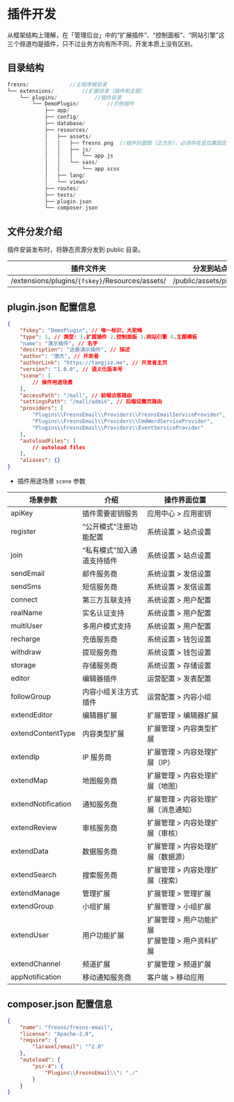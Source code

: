 # 插件开发

从框架结构上理解，在「管理后台」中的“扩展插件”、“控制面板”、“网站引擎”这三个频道均是插件，只不过业务方向有所不同，开发本质上没有区别。

## 目录结构

```php
fresns/             //主程序根目录
└── extensions/         //扩展目录（插件和主题）
    └── plugins/            //插件目录
        └── DemoPlugin/         //示例插件
            ├── app/
            ├── config/
            ├── database/
            ├── resources/
            │   ├── assets/
            │   │   ├── fresns.png  //插件封面图（正方形），必须存在且位置固定
            │   │   ├── js/
            │   │   │   └── app.js
            │   │   └── sass/
            │   │       └── app.scss
            │   ├── lang/
            │   └── views/
            ├── routes/
            ├── tests/
            ├── plugin.json
            └── composer.json
```


## 文件分发介绍

插件安装发布时，将静态资源分发到 public 目录。

| 插件文件夹 | 分发到站点资源目录 |
| --- | --- |
| /extensions/plugins/`{fskey}`/Resources/assets/ | /public/assets/plugins/`{fskey}`/ |

## plugin.json 配置信息

```json
{
    "fskey": "DemoPlugin", // 唯一标识，大驼峰
    "type": 1, // 类型: 1.扩展插件 2.控制面板 3.网站引擎 4.主题模板
    "name": "演示插件", // 名字
    "description": "这是演示插件", // 描述
    "author": "唐杰", // 开发者
    "authorLink": "https://tangjie.me", // 开发者主页
    "version": "1.0.0", // 语义化版本号
    "scene": [
        // 插件用途场景
    ],
    "accessPath": "/mall", // 前端访客路由
    "settingsPath": "/mall/admin", // 后端设置页路由
    "providers": [
        "Plugins\\FresnsEmail\\Providers\\FresnsEmailServiceProvider",
        "Plugins\\FresnsEmail\\Providers\\CmdWordServiceProvider",
        "Plugins\\FresnsEmail\\Providers\\EventServiceProvider"
    ],
    "autoloadFiles": [
        // autoload files
    ],
    "aliases": {}
}
```

- 插件用途场景 `scene` 参数

| 场景参数 | 介绍 | 操作界面位置 |
| --- | --- | ---|
| apiKey | 插件需要密钥服务 | 应用中心 > 应用密钥 |
| register | “公开模式”注册功能配置 | 系统设置 > 站点设置 |
| join | “私有模式”加入通道支持插件 | 系统设置 > 站点设置 |
| sendEmail | 邮件服务商 | 系统设置 > 发信设置 |
| sendSms | 短信服务商 | 系统设置 > 发信设置 |
| connect | 第三方互联支持 | 系统设置 > 用户配置 |
| realName | 实名认证支持 | 系统设置 > 用户配置 |
| multiUser | 多用户模式支持 | 系统设置 > 用户配置 |
| recharge | 充值服务商 | 系统设置 > 钱包设置 |
| withdraw | 提现服务商 | 系统设置 > 钱包设置 |
| storage | 存储服务商 | 系统设置 > 存储设置 |
| editor | 编辑器插件 | 运营配置 > 发表配置 |
| followGroup | 内容小组关注方式插件 | 运营配置 > 内容小组 |
| extendEditor | 编辑器扩展 | 扩展管理 > 编辑器扩展 |
| extendContentType | 内容类型扩展 | 扩展管理 > 内容类型扩展 |
| extendIp | IP 服务商 | 扩展管理 > 内容处理扩展（IP） |
| extendMap | 地图服务商 | 扩展管理 > 内容处理扩展（地图） |
| extendNotification | 通知服务商 | 扩展管理 > 内容处理扩展（消息通知） |
| extendReview | 审核服务商 | 扩展管理 > 内容处理扩展（审核） |
| extendData | 数据服务商 | 扩展管理 > 内容处理扩展（数据源） |
| extendSearch | 搜索服务商 | 扩展管理 > 内容处理扩展（搜索） |
| extendManage | 管理扩展 | 扩展管理 > 管理扩展 |
| extendGroup | 小组扩展 | 扩展管理 > 小组扩展 |
| extendUser | 用户功能扩展 | 扩展管理 > 用户功能扩展<br>扩展管理 > 用户资料扩展 |
| extendChannel | 频道扩展 | 扩展管理 > 频道扩展 |
| appNotification | 移动通知服务商 | 客户端 > 移动应用 |

## composer.json 配置信息

```json
{
    "name": "fresns/fresns-email",
    "license": "Apache-2.0",
    "require": {
        "laravel/email": "^2.0"
    },
    "autoload": {
        "psr-4": {
            "Plugins\\FresnsEmail\\": "./"
        }
    }
}
```

